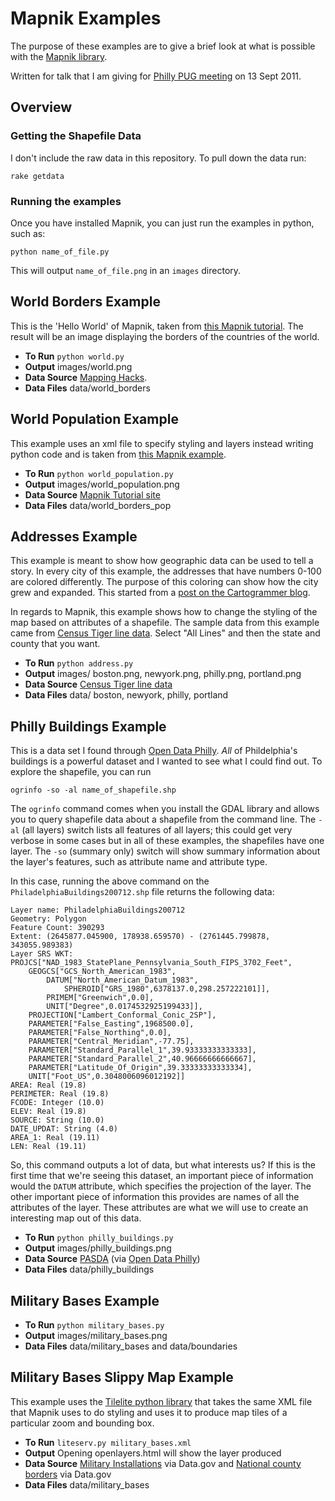 # Mapnik Examples

The purpose of these examples are to give a brief look at what is possible with the [Mapnik library](http://mapnik.org/).

Written for talk that I am giving for [Philly PUG meeting](http://www.meetup.com/phillypug/) on 13 Sept 2011.

## Overview

### Getting the Shapefile Data

I don't include the raw data in this repository. To pull down the data run:

`rake getdata`

### Running the examples

Once you have installed Mapnik, you can just run the examples in python, such as:

`python name_of_file.py`

This will output `name_of_file.png` in an `images` directory.

## World Borders Example

This is the 'Hello World' of Mapnik, taken from [this Mapnik tutorial](http://trac.mapnik.org/wiki/GettingStarted). The result will be an image displaying the borders of the countries of the world.

 * __To Run__ `python world.py`
 * __Output__ images/world.png
 * __Data Source__ [Mapping Hacks](http://mappinghacks.com/data/).
 * __Data Files__ data/world_borders

## World Population Example

This example uses an xml file to specify styling and layers instead writing python code and is taken from [this Mapnik example](http://trac.mapnik.org/wiki/XMLGettingStarted#Step2).

 * __To Run__ `python world_population.py`
 * __Output__ images/world_population.png
 * __Data Source__ [Mapnik Tutorial site](http://trac.mapnik.org/attachment/wiki/XMLGettingStarted/world_borders.zip)
 * __Data Files__ data/world_borders_pop

## Addresses Example

This example is meant to show how geographic data can be used to tell a story. In every city of this example, the addresses that have numbers 0-100 are colored differently. The purpose of this coloring can show how the city grew and expanded. This started from a [post on the Cartogrammer blog](http://www.cartogrammar.com/blog/paint-by-numbers/).

In regards to Mapnik, this example shows how to change the styling of the map based on attributes of a shapefile. The sample data from this example came from [Census Tiger line data](http://www.census.gov/cgi-bin/geo/shapefiles2010/main). Select "All Lines" and then the state and county that you want.

 * __To Run__ `python address.py`
 * __Output__ images/ boston.png, newyork.png, philly.png, portland.png
 * __Data Source__ [Census Tiger line data](http://www.census.gov/cgi-bin/geo/shapefiles2010/main)
 * __Data Files__ data/ boston, newyork, philly, portland

## Philly Buildings Example

This is a data set I found through [Open Data Philly](http://opendataphilly.org/). _All_ of Phildelphia's buildings is a powerful dataset and I wanted to see what I could find out. To explore the shapefile, you can run 

`ogrinfo -so -al name_of_shapefile.shp`

The `ogrinfo` command comes when you install the GDAL library and allows you to query shapefile data about a shapefile from the command line. The `-al` (all layers) switch lists all features of all layers; this could get very verbose in some cases but in all of these examples, the shapefiles have one layer. The `-so` (summary only) switch will show summary information about the layer's features, such as attribute name and attribute type.

In this case, running the above command on the `PhiladelphiaBuildings200712.shp` file returns the following data:

    Layer name: PhiladelphiaBuildings200712
    Geometry: Polygon
    Feature Count: 390293
    Extent: (2645877.045900, 178938.659570) - (2761445.799878, 343055.989383)
    Layer SRS WKT:
    PROJCS["NAD_1983_StatePlane_Pennsylvania_South_FIPS_3702_Feet",
        GEOGCS["GCS_North_American_1983",
            DATUM["North_American_Datum_1983",
                SPHEROID["GRS_1980",6378137.0,298.257222101]],
            PRIMEM["Greenwich",0.0],
            UNIT["Degree",0.0174532925199433]],
        PROJECTION["Lambert_Conformal_Conic_2SP"],
        PARAMETER["False_Easting",1968500.0],
        PARAMETER["False_Northing",0.0],
        PARAMETER["Central_Meridian",-77.75],
        PARAMETER["Standard_Parallel_1",39.93333333333333],
        PARAMETER["Standard_Parallel_2",40.96666666666667],
        PARAMETER["Latitude_Of_Origin",39.33333333333334],
        UNIT["Foot_US",0.3048006096012192]]
    AREA: Real (19.8)
    PERIMETER: Real (19.8)
    FCODE: Integer (10.0)
    ELEV: Real (19.8)
    SOURCE: String (10.0)
    DATE_UPDAT: String (4.0)
    AREA_1: Real (19.11)
    LEN: Real (19.11)

So, this command outputs a lot of data, but what interests us? If this is the first time that we're seeing this dataset, an important piece of information would the `DATUM` attribute, which specifies the projection of the layer. The other important piece of information this provides are names of all the attributes of the layer. These attributes are what we will use to create an interesting map out of this data.

 * __To Run__ `python philly_buildings.py`
 * __Output__ images/philly_buildings.png
 * __Data Source__ [PASDA](http://www.pasda.psu.edu/uci/PhiladelphiaAgreement.asp?File=http://www.pasda.psu.edu/philacity/data/PhiladelphiaBuildings200712.zip) (via [Open Data Philly](http://opendataphilly.org/opendata/resource/6/buildings/))
 * __Data Files__ data/philly_buildings

## Military Bases Example

 * __To Run__ `python military_bases.py`
 * __Output__ images/military_bases.png
 * __Data Files__ data/military_bases and data/boundaries

## Military Bases Slippy Map Example

This example uses the [Tilelite python library](https://bitbucket.org/springmeyer/tilelite/wiki/Home) that takes the same XML file that Mapnik uses to do styling and uses it to produce map tiles of a particular zoom and bounding box.

 * __To Run__ `liteserv.py military_bases.xml`
 * __Output__ Opening openlayers.html will show the layer produced
 * __Data Source__ [Military Installations](http://explore.data.gov/National-Security-and-Veterans-Affairs/Military-Installations-Ranges-and-Training-Areas/wcc7-57p3) via Data.gov and [National county borders](http://www.data.gov/geodata/g602085/) via Data.gov
 * __Data Files__ data/military_bases
